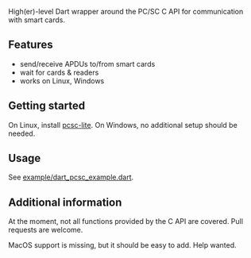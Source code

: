 High(er)-level Dart wrapper around the PC/SC C API for communication with
smart cards.

## Features

* send/receive APDUs to/from smart cards
* wait for cards & readers
* works on Linux, Windows

## Getting started

On Linux, install [pcsc-lite](https://pcsclite.apdu.fr/).
On Windows, no additional setup should be needed.

## Usage

See [example/dart_pcsc_example.dart](example/dart_pcsc_example.dart).

## Additional information

At the moment, not all functions provided by the C API are covered.
Pull requests are welcome.

MacOS support is missing, but it should be easy to add. Help wanted.
